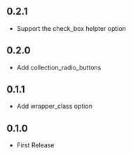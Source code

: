 ## 0.2.1

- Support the check_box helpter option

## 0.2.0

- Add collection_radio_buttons

## 0.1.1

- Add wrapper_class option

## 0.1.0

- First Release
